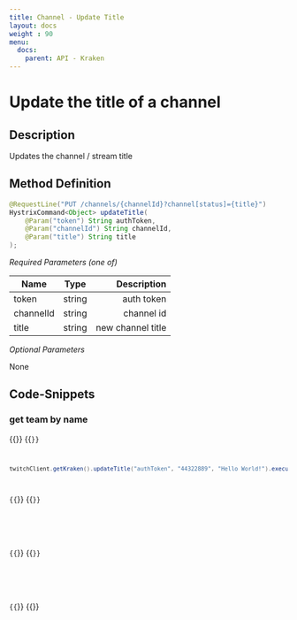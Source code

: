 ```yaml
---
title: Channel - Update Title
layout: docs
weight : 90
menu: 
  docs:
    parent: API - Kraken
---
```


# Update the title of a channel

## Description

Updates the channel / stream title

## Method Definition

```java
@RequestLine("PUT /channels/{channelId}?channel[status]={title}")
HystrixCommand<Object> updateTitle(
    @Param("token") String authToken,
    @Param("channelId") String channelId,
    @Param("title") String title
);
```

*Required Parameters (one of)*

| Name          | Type      | Description  |
| ------------- |:---------:| -----------------:|
| token | string | auth token |
| channelId | string | channel id |
| title | string | new channel title |

*Optional Parameters*

None

## Code-Snippets

### get team by name

{{<codeblocks>}}
{{<code Java>}}
```java
twitchClient.getKraken().updateTitle("authToken", "44322889", "Hello World!").execute();
```
{{</code>}}
{{<code Groovy>}}
```groovy

```
{{</code>}}
{{<code Kotlin>}}
```kotlin

```
{{</code>}}
{{</codeblocks>}}
